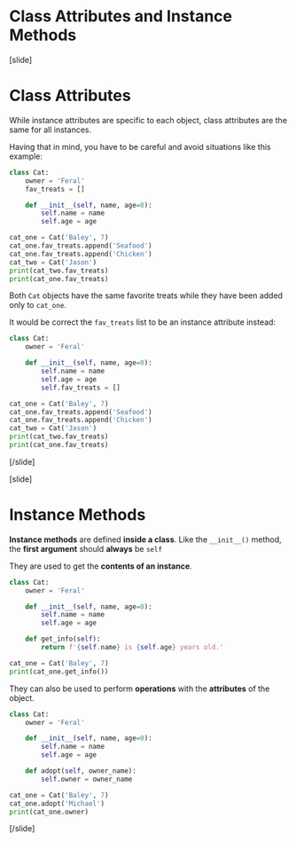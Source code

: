 # Class Attributes and Instance Methods

[slide]
# Class Attributes

While instance attributes are specific to each object, class attributes are the same for all instances.

Having that in mind, you have to be careful and avoid situations like this example:

```python live
class Cat:
    owner = 'Feral'
    fav_treats = []

    def __init__(self, name, age=0):
        self.name = name
        self.age = age

cat_one = Cat('Baley', 7)
cat_one.fav_treats.append('Seafood')
cat_one.fav_treats.append('Chicken')
cat_two = Cat('Jason')
print(cat_two.fav_treats)
print(cat_one.fav_treats)
```

Both `Cat` objects have the same favorite treats while they have been added only to `cat_one`.

It would be correct the `fav_treats` list to be an instance attribute instead:

```python live
class Cat:
    owner = 'Feral'

    def __init__(self, name, age=0):
        self.name = name
        self.age = age
        self.fav_treats = []

cat_one = Cat('Baley', 7)
cat_one.fav_treats.append('Seafood')
cat_one.fav_treats.append('Chicken')
cat_two = Cat('Jason')
print(cat_two.fav_treats)
print(cat_one.fav_treats)
```

[/slide]

[slide]
# Instance Methods

**Instance methods** are defined **inside a class**. Like the `__init__()` method, the **first argument** should **always** be `self`

They are used to get the **contents of an instance**.

```python live
class Cat:
    owner = 'Feral'

    def __init__(self, name, age=0):
        self.name = name
        self.age = age

    def get_info(self):
        return f'{self.name} is {self.age} years old.'

cat_one = Cat('Baley', 7)
print(cat_one.get_info())
```

They can also be used to perform **operations** with the **attributes** of the object.

```python live
class Cat:
    owner = 'Feral'

    def __init__(self, name, age=0):
        self.name = name
        self.age = age

    def adopt(self, owner_name):
        self.owner = owner_name

cat_one = Cat('Baley', 7)
cat_one.adopt('Michael')
print(cat_one.owner)
```

[/slide]
